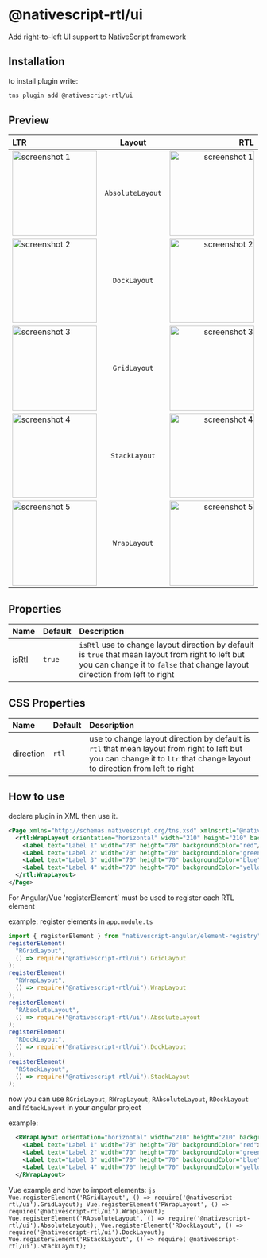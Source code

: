 # @nativescript-rtl/ui
Add right-to-left UI support to NativeScript framework
## Installation
to install plugin write:
```bash
tns plugin add @nativescript-rtl/ui
```

## Preview
| LTR | Layout | RTL |
| :---         |     :---:      |          ---: |
| <img alt="screenshot 1" src="https://raw.githubusercontent.com/nativescript-rtl/ui/master/screenshots/screenshot-ltr-1.png" width="170"> | `AbsoluteLayout` | <img alt="screenshot 1" src="https://raw.githubusercontent.com/nativescript-rtl/ui/master/screenshots/screenshot-rtl-1.png" width="170"> |
| <img alt="screenshot 2" src="https://raw.githubusercontent.com/nativescript-rtl/ui/master/screenshots/screenshot-ltr-2.png" width="170"> | `DockLayout` | <img alt="screenshot 2" src="https://raw.githubusercontent.com/nativescript-rtl/ui/master/screenshots/screenshot-rtl-2.png" width="170"> |
| <img alt="screenshot 3" src="https://raw.githubusercontent.com/nativescript-rtl/ui/master/screenshots/screenshot-ltr-3.png" width="170"> | `GridLayout` | <img alt="screenshot 3" src="https://raw.githubusercontent.com/nativescript-rtl/ui/master/screenshots/screenshot-rtl-3.png" width="170"> |
| <img alt="screenshot 4" src="https://raw.githubusercontent.com/nativescript-rtl/ui/master/screenshots/screenshot-ltr-4.png" width="170"> | `StackLayout` | <img alt="screenshot 4" src="https://raw.githubusercontent.com/nativescript-rtl/ui/master/screenshots/screenshot-rtl-4.png" width="170"> |
| <img alt="screenshot 5" src="https://raw.githubusercontent.com/nativescript-rtl/ui/master/screenshots/screenshot-ltr-5.png" width="170"> | `WrapLayout` | <img alt="screenshot 5" src="https://raw.githubusercontent.com/nativescript-rtl/ui/master/screenshots/screenshot-rtl-5.png" width="170"> |

## Properties
| Name | Default | Description |
| :-- | :----- | :--------- |
| isRtl | `true` | `isRtl` use to change layout direction by default is `true` that mean layout from right to left but you can change it to `false` that change layout direction from left to right |

## CSS Properties
| Name | Default | Description |
| :-- | :----- | :--------- |
| direction | `rtl` | use to change layout direction by default is `rtl` that mean layout from right to left but you can change it to `ltr` that change layout to direction from left to right |

## How to use
declare plugin in XML then use it.
```xml
<Page xmlns="http://schemas.nativescript.org/tns.xsd" xmlns:rtl="@nativescript-rtl/ui">
  <rtl:WrapLayout orientation="horizontal" width="210" height="210" backgroundColor="lightgray">
    <Label text="Label 1" width="70" height="70" backgroundColor="red"/>
    <Label text="Label 2" width="70" height="70" backgroundColor="green"/>
    <Label text="Label 3" width="70" height="70" backgroundColor="blue"/>
    <Label text="Label 4" width="70" height="70" backgroundColor="yellow"/>
  </rtl:WrapLayout>
</Page>
```

For Angular/Vue 'registerElement` must be used to register each RTL element

example:
register elements in `app.module.ts`
```ts
import { registerElement } from "nativescript-angular/element-registry";
registerElement(
  "RGridLayout",
  () => require("@nativescript-rtl/ui").GridLayout
);
registerElement(
  "RWrapLayout",
  () => require("@nativescript-rtl/ui").WrapLayout
);
registerElement(
  "RAbsoluteLayout",
  () => require("@nativescript-rtl/ui").AbsoluteLayout
);
registerElement(
  "RDockLayout",
  () => require("@nativescript-rtl/ui").DockLayout
);
registerElement(
  "RStackLayout",
  () => require("@nativescript-rtl/ui").StackLayout
);
```
now you can use `RGridLayout`, `RWrapLayout`, `RAbsoluteLayout`, `RDockLayout` and `RStackLayout` in your angular project

example:
```xml
  <RWrapLayout orientation="horizontal" width="210" height="210" backgroundColor="lightgray">
    <Label text="Label 1" width="70" height="70" backgroundColor="red"></Label>
    <Label text="Label 2" width="70" height="70" backgroundColor="green"></Label>
    <Label text="Label 3" width="70" height="70" backgroundColor="blue"></Label>
    <Label text="Label 4" width="70" height="70" backgroundColor="yellow"></Label>
  </RWrapLayout>
```
Vue example and how to import elements:
``js
Vue.registerElement('RGridLayout', () => require('@nativescript-rtl/ui').GridLayout);
Vue.registerElement('RWrapLayout', () => require('@nativescript-rtl/ui').WrapLayout);
Vue.registerElement('RAbsoluteLayout', () => require('@nativescript-rtl/ui').AbsoluteLayout);
Vue.registerElement('RDockLayout', () => require('@nativescript-rtl/ui').DockLayout);
Vue.registerElement('RStackLayout', () => require('@nativescript-rtl/ui').StackLayout);
``
